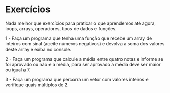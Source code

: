 # Exercícios

Nada melhor que exercícios para praticar o que aprendemos até agora, loops, arrays, operadores, tipos de dados e funções.

1 - Faça um programa que tenha uma função que recebe um array de inteiros com sinal (aceite números negativos) e devolva a soma dos valores deste array e exiba no console.

2 - Faça um programa que calcule a média entre quatro notas e informe se foi aprovado ou não e a média, para ser aprovado a média deve ser maior ou igual a 7.

3 - Faça um programa que percorra um vetor com valores inteiros e verifique quais múltiplos de 2.
